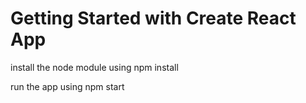 # Getting Started with Create React App

install the node module using
npm install

run the app using 
npm start
